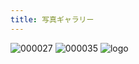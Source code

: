 ```yaml
---
title: 写真ギャラリー
---
```

![000027](https://github.com/devhou-se/www-jp/assets/5674656/b552fc9a-d036-4e42-bd62-e17e42b54d21)
![000035](https://github.com/devhou-se/www-jp/assets/5674656/492a8139-dfc5-466b-8adf-19a35a9b3363)
![logo](https://github.com/devhou-se/www-jp/assets/5674656/901318e0-2442-4b32-8387-2d6b2261aa8d)